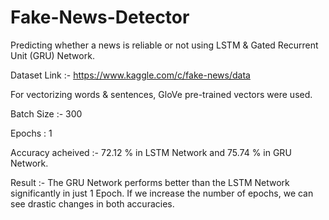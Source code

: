 # Fake-News-Detector
Predicting whether a news is reliable or not using LSTM &amp; Gated Recurrent Unit (GRU) Network.


Dataset Link :- https://www.kaggle.com/c/fake-news/data

For vectorizing words & sentences, GloVe pre-trained vectors were used.

Batch Size :- 300

Epochs : 1

Accuracy acheived :- 72.12 % in LSTM Network and 75.74 % in GRU Network.


Result :- The GRU Network performs better than the LSTM Network significantly in just 1 Epoch. If we increase the number of epochs, we can see drastic changes in both accuracies.
